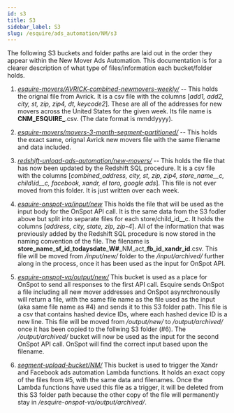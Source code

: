 ```yaml
---
id: s3
title: S3
sidebar_label: S3
slug: /esquire/ads_automation/NM/s3
---
```



The following S3 buckets and folder paths are laid out in the order they appear within the New Mover Ads Automation. This documentation is for a clearer description of what type of files/information each bucket/folder holds. 


1. [*esquire-movers/AVRICK-combined-newmovers-weekly/*](https://s3.console.aws.amazon.com/s3/buckets/esquire-movers?region=us-east-2&prefix=AVRICK-combined-newmovers-weekly/&showversions=false)   -- This holds the orignal file from Avrick. It is a csv file with the columns [*add1, add2, city, st, zip, zip4, dt, keycode2*]. These are all of the addresses for new movers across the United States for the given week. Its file name is **CNM\_ESQUIRE\_**<date>.csv. (The date format is mmddyyyy).

2. [*esquire-movers/movers-3-month-segment-partitioned/*](https://s3.console.aws.amazon.com/s3/buckets/esquire-movers?region=us-east-2&prefix=movers-3-month-segment-partitioned/&showversions=false)  -- This holds the exact same, orignal Avrick new movers file with the same filename and data included.

3. [*redshift-unload-ads-automation/new-movers/*](https://s3.console.aws.amazon.com/s3/buckets/redshift-unload-ads-automation?region=us-east-2&prefix=new-movers/&showversions=false)  -- This holds the file that has now been updated by the Redshift SQL procedure. It is a csv file with the columns [*combined_address, city, st, zip, zip4, store\_name\__c, child\id\__c, facebook, xandr, el toro, google ads*]. This file is not ever moved from this folder. It is just written over each week. 

4.  [*esquire-onspot-va/input/new*](https://s3.console.aws.amazon.com/s3/buckets/esquire-onspot-va?region=us-east-1&prefix=input/new/&showversions=false) This holds the file that will be used as the input body for the OnSpot API call. It is the same data from the S3 fodler above but split into separate files for each store/child\_id\__c. It holds the columns [*address, city, state, zip, zip-4*]. All of the information that was previously added by the Redshift SQL procedure is now stored in the naming convention of the file. The filename is **store\_name**\_**sf\_id**\_**todaysdate**\_**W#**\_NM\_act\_**fb\_id**\_**xandr\_id**.csv. This file will be moved from */input/new/* folder to the */input/archived/* further along in the process, once it has been used as the input for OnSpot API. 

5. [*esquire-onspot-va/output/new/*](https://s3.console.aws.amazon.com/s3/buckets/esquire-onspot-va?region=us-east-1&prefix=output/new/&showversions=false) This bucket is used as a place for OnSpot to send all responses to the first API call. Esquire sends OnSpot a file including all new mover addresses and OnSpot asynrchronouslly will return a file, with the same file name as the file used as the input (aka same file name as #4) and sends it to this S3 folder path. This file is a csv that contains hashed device IDs, where each hashed device ID is a new line. This file will be moved from */output/new/* to */output/archived/* once it has been copied to the follwing S3 folder (#6). The */output/archived/* bucket will now be used as the input for the second OnSpot API call. OnSpot will find the correct input based upon the filename.


6. [*segment-upload-bucket/NM/*](https://s3.console.aws.amazon.com/s3/buckets/segment-upload-bucket?region=us-east-2&prefix=NM/&showversions=false) This bucket is used to trigger the Xandr and Facebook ads automation Lambda functions. It holds an exact copy of the files from #5, with the same data and filenames. Once the Lambda functions have used this file as a trigger, it will be deleted from this S3 folder path because the other copy of the file will permanently stay in */esquire-onspot-va/output/archived/*.